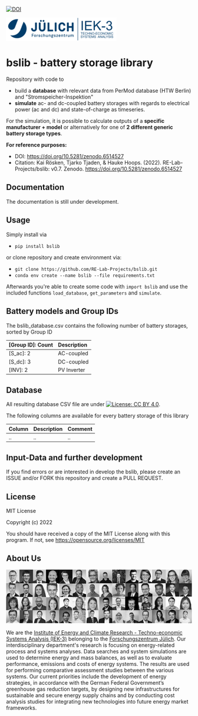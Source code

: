 [![DOI](https://zenodo.org/badge/DOI/10.5281/zenodo.6514527.svg)](https://doi.org/10.5281/zenodo.6514527)

<a href="https://www.fz-juelich.de/en/iek/iek-3"><img src="https://raw.githubusercontent.com/OfficialCodexplosive/README_Assets/862a93188b61ab4dd0eebde3ab5daad636e129d5/FJZ_IEK-3_logo.svg" alt="FZJ Logo" width="300px"></a>

# bslib - battery storage library

Repository with code to
 
- build a **database** with relevant data from PerMod database (HTW Berlin) and "Stromspeicher-Inspektion"
- **simulate** ac- and dc-coupled battery storages with regards to electrical power (ac and dc) and state-of-charge as timeseries.

For the simulation, it is possible to calculate outputs of a **specific manufacturer + model** or alternatively for one of **2 different generic battery storage types**. 

**For reference purposes:**
- DOI: https://doi.org/10.5281/zenodo.6514527
- Citation: Kai Rösken, Tjarko Tjaden, & Hauke Hoops. (2022). RE-Lab-Projects/bslib: v0.7. Zenodo. https://doi.org/10.5281/zenodo.6514527

## Documentation

The documentation is still under development.

## Usage

Simply install via

- `pip install bslib`

or clone repository and create environment via:

- `git clone https://github.com/RE-Lab-Projects/bslib.git`
- `conda env create --name bslib --file requirements.txt`

Afterwards you're able to create some code with `import bslib` and use the included functions `load_database`, `get_parameters` and `simulate`.

## Battery models and Group IDs
The bslib_database.csv contains the following number of battery storages, sorted by Group ID

| [Group ID]: Count | Description |
| :--- | :--- |
| [S_ac]: 2 | AC-coupled |
| [S_dc]: 3 | DC-coupled |
| [INV]: 2 | PV Inverter |

## Database

All resulting database CSV file are under [![License: CC BY 4.0](https://img.shields.io/badge/License-CC%20BY%204.0-lightgrey.svg)](https://creativecommons.org/licenses/by/4.0/).

The following columns are available for every battery storage of this library

| Column | Description | Comment |
| :--- | :--- | :--- |
| .. | .. | .. |


## Input-Data and further development

If you find errors or are interested in develop the bslib, please create an ISSUE and/or FORK this repository and create a PULL REQUEST.

## License
MIT License

Copyright (c) 2022

You should have received a copy of the MIT License along with this program.
If not, see https://opensource.org/licenses/MIT

## About Us
<p align="center"><a href="https://www.fz-juelich.de/en/iek/iek-3"><img src="https://github.com/OfficialCodexplosive/README_Assets/blob/master/iek3-wide.png?raw=true" alt="Institut TSA"></a></p>
We are the <a href="https://www.fz-juelich.de/en/iek/iek-3">Institute of Energy and Climate Research - Techno-economic Systems Analysis (IEK-3)</a> belonging to the <a href="https://www.fz-juelich.de/en">Forschungszentrum Jülich</a>. Our interdisciplinary department's research is focusing on energy-related process and systems analyses. Data searches and system simulations are used to determine energy and mass balances, as well as to evaluate performance, emissions and costs of energy systems. The results are used for performing comparative assessment studies between the various systems. Our current priorities include the development of energy strategies, in accordance with the German Federal Government’s greenhouse gas reduction targets, by designing new infrastructures for sustainable and secure energy supply chains and by conducting cost analysis studies for integrating new technologies into future energy market frameworks.
